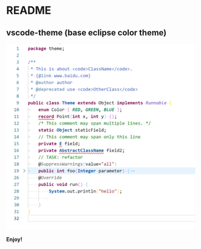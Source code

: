 # README
## vscode-theme (base eclipse color theme)
![image-20210327172456860](README.assets/image-20210327172456860.png)

**Enjoy!**